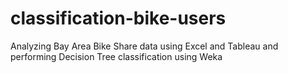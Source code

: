 # classification-bike-users
Analyzing Bay Area Bike Share data using Excel and Tableau and performing Decision Tree classification using Weka
